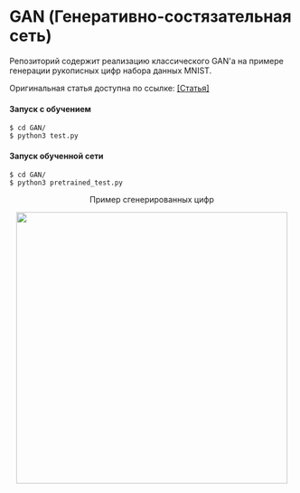 # GAN (Генеративно-состязательная сеть)

Репозиторий содержит реализацию классического GAN'а на примере генерации рукописных цифр набора данных MNIST.

Оригинальная статья доступна по ссылке: [[Статья]](https://arxiv.org/abs/1406.2661) 

#### Запуск с обучением
```
$ cd GAN/
$ python3 test.py
```
#### Запуск обученной сети
```
$ cd GAN/
$ python3 pretrained_test.py
```
<p align="center">
    Пример сгенерированных цифр
</p>
<p align="center">
    <img src="MNIST_gen.gif" width="480"\>
</p>
